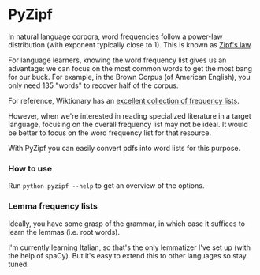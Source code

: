 # PyZipf

In natural language corpora, word frequencies follow a power-law distribution (with exponent typically close to 1). This is known as [Zipf's law](https://en.wikipedia.org/wiki/Zipf%27s_law).

For language learners, knowing the word frequency list gives us an advantage: we can focus on the most common words to get the most bang for our buck. For example, in the Brown Corpus (of American English), you only need 135 "words" to recover half of the corpus.

For reference, Wiktionary has an [excellent collection of frequency lists](https://en.wiktionary.org/wiki/Wiktionary:Frequency_lists).

However, when we're interested in reading specialized literature in a target language, focusing on the overall frequency list may not be ideal. It would be better to focus on the word frequency list for that resource.

With PyZipf you can easily convert pdfs into word lists for this purpose.

### How to use
Run ``python pyzipf --help`` to get an overview of the options.


### Lemma frequency lists
Ideally, you have some grasp of the grammar, in which case it suffices to learn the lemmas (i.e. root words).


I'm currently learning Italian, so that's the only lemmatizer I've set up (with the help of spaCy). But it's easy to extend this to other languages so stay tuned.
